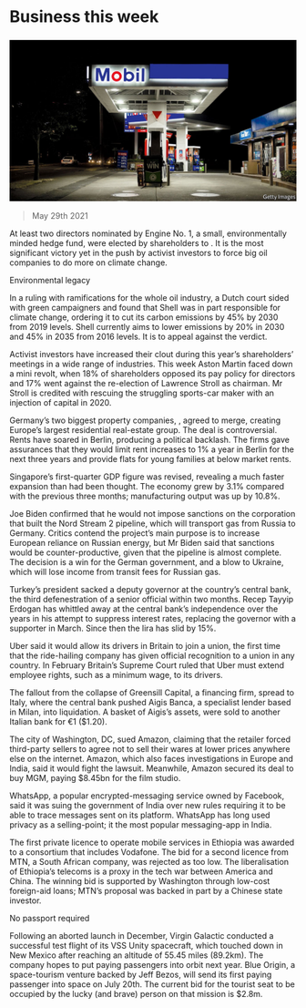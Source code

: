 ###### 

# Business this week 

#####  

![image](images/20210529_wwp002.jpg) 

> May 29th 2021 

At least two directors nominated by Engine No. 1, a small, environmentally minded hedge fund, were elected by shareholders to . It is the most significant victory yet in the push by activist investors to force big oil companies to do more on climate change.

Environmental legacy


In a ruling with ramifications for the whole oil industry, a Dutch court sided with green campaigners and found that Shell was in part responsible for climate change, ordering it to cut its carbon emissions by 45% by 2030 from 2019 levels. Shell currently aims to lower emissions by 20% in 2030 and 45% in 2035 from 2016 levels. It is to appeal against the verdict.

Activist investors have increased their clout during this year’s shareholders’ meetings in a wide range of industries. This week Aston Martin faced down a mini revolt, when 18% of shareholders opposed its pay policy for directors and 17% went against the re-election of Lawrence Stroll as chairman. Mr Stroll is credited with rescuing the struggling sports-car maker with an injection of capital in 2020.

Germany’s two biggest property companies, , agreed to merge, creating Europe’s largest residential real-estate group. The deal is controversial. Rents have soared in Berlin, producing a political backlash. The firms gave assurances that they would limit rent increases to 1% a year in Berlin for the next three years and provide flats for young families at below market rents.

Singapore’s first-quarter GDP figure was revised, revealing a much faster expansion than had been thought. The economy grew by 3.1% compared with the previous three months; manufacturing output was up by 10.8%.

Joe Biden confirmed that he would not impose sanctions on the corporation that built the Nord Stream 2 pipeline, which will transport gas from Russia to Germany. Critics contend the project’s main purpose is to increase European reliance on Russian energy, but Mr Biden said that sanctions would be counter-productive, given that the pipeline is almost complete. The decision is a win for the German government, and a blow to Ukraine, which will lose income from transit fees for Russian gas.

Turkey’s president sacked a deputy governor at the country’s central bank, the third defenestration of a senior official within two months. Recep Tayyip Erdogan has whittled away at the central bank’s independence over the years in his attempt to suppress interest rates, replacing the governor with a supporter in March. Since then the lira has slid by 15%.

Uber said it would allow its drivers in Britain to join a union, the first time that the ride-hailing company has given official recognition to a union in any country. In February Britain’s Supreme Court ruled that Uber must extend employee rights, such as a minimum wage, to its drivers.

The fallout from the collapse of Greensill Capital, a financing firm, spread to Italy, where the central bank pushed Aigis Banca, a specialist lender based in Milan, into liquidation. A basket of Aigis’s assets, were sold to another Italian bank for €1 ($1.20).

The city of Washington, DC, sued Amazon, claiming that the retailer forced third-party sellers to agree not to sell their wares at lower prices anywhere else on the internet. Amazon, which also faces investigations in Europe and India, said it would fight the lawsuit. Meanwhile, Amazon secured its deal to buy MGM, paying $8.45bn for the film studio.

WhatsApp, a popular encrypted-messaging service owned by Facebook, said it was suing the government of India over new rules requiring it to be able to trace messages sent on its platform. WhatsApp has long used privacy as a selling-point; it the most popular messaging-app in India.

The first private licence to operate mobile services in Ethiopia was awarded to a consortium that includes Vodafone. The bid for a second licence from MTN, a South African company, was rejected as too low. The liberalisation of Ethiopia’s telecoms is a proxy in the tech war between America and China. The winning bid is supported by Washington through low-cost foreign-aid loans; MTN’s proposal was backed in part by a Chinese state investor.

No passport required

Following an aborted launch in December, Virgin Galactic conducted a successful test flight of its VSS Unity spacecraft, which touched down in New Mexico after reaching an altitude of 55.45 miles (89.2km). The company hopes to put paying passengers into orbit next year. Blue Origin, a space-tourism venture backed by Jeff Bezos, will send its first paying passenger into space on July 20th. The current bid for the tourist seat to be occupied by the lucky (and brave) person on that mission is $2.8m.

